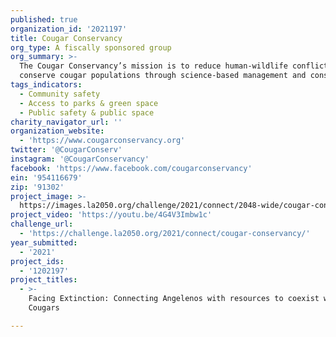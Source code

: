 ```yaml
---
published: true
organization_id: '2021197'
title: Cougar Conservancy
org_type: A fiscally sponsored group
org_summary: >-
  The Cougar Conservancy’s mission is to reduce human-wildlife conflict and
  conserve cougar populations through science-based management and conservation.
tags_indicators:
  - Community safety
  - Access to parks & green space
  - Public safety & public space
charity_navigator_url: ''
organization_website:
  - 'https://www.cougarconservancy.org'
twitter: '@CougarConserv'
instagram: '@CougarConservancy'
facebook: 'https://www.facebook.com/cougarconservancy'
ein: '954116679'
zip: '91302'
project_image: >-
  https://images.la2050.org/challenge/2021/connect/2048-wide/cougar-conservancy.jpg
project_video: 'https://youtu.be/4G4V3Imbw1c'
challenge_url:
  - 'https://challenge.la2050.org/2021/connect/cougar-conservancy/'
year_submitted:
  - '2021'
project_ids:
  - '1202197'
project_titles:
  - >-
    Facing Extinction: Connecting Angelenos with resources to coexist with LA
    Cougars

---
```


